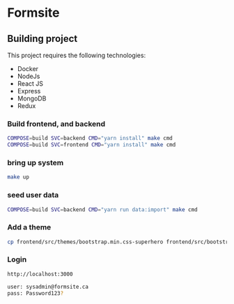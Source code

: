 # Formsite

## Building project

This project requires the following technologies:

- Docker
- NodeJs
- React JS
- Express
- MongoDB
- Redux

### Build frontend, and backend

```sh
COMPOSE=build SVC=backend CMD="yarn install" make cmd
COMPOSE=build SVC=frontend CMD="yarn install" make cmd
```
### bring up system
```sh
make up
```

### seed user data
```sh
COMPOSE=build SVC=backend CMD="yarn run data:import" make cmd
```

### Add a theme
```sh
cp frontend/src/themes/bootstrap.min.css-superhero frontend/src/bootstrap.min.css
```

### Login

```sh
http://localhost:3000

user: sysadmin@formsite.ca
pass: Password123?
```